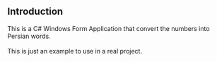 ## Introduction
This is a C# Windows Form Application that convert the numbers into Persian words.
<br>
<br>
This is just an example to use in a real project.
